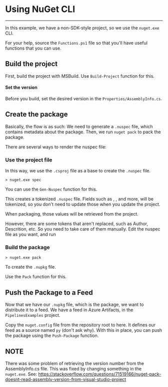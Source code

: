 # Using NuGet CLI
---

In this example, we have a non-SDK-style project, so we use the `nuget.exe` CLI.

For your help, source the `Functions.ps1` file so that you'll have useful functions that you can use.

## Build the project
First, build the project with MSBuild. Use `Build-Project` function for this.

#### Set the version
Before you build, set the desired version in the `Properties/AssemblyInfo.cs`.

## Create the package
Basically, the flow is as such: We need to generate a `.nuspec` file, which contains
metadata about the package. Then, we run `nuget pack` to pack the package.

There are several ways to render the nuspec file:

### Use the project file
In this way, we use the `.csproj` file as a base to create the `.nuspec` file.

```
> nuget.exe spec
```

You can use the `Gen-Nuspec` function for this.

This creates a tokenized `.nuspec` file. Fields such as <id>, <version>, and more, will be tokenized, so you don't
need to update those when you update the project.

When packaging, those values will be retrieved from the project.

However, there are some tokens that aren't replaced, such as Author, Descrition, etc. So you need to take care of them manually.
Edit the nuspec file as you want, and run


### Build the package

```
> nuget.exe pack
```

To create the `.nupkg` file.

Use the `Pack` function for this.

## Push the Package to a Feed
Now that we have our `.nupkg` file, which is the package, we want to distribute it to a feed.
We have a feed in Azure Artifacts, in the `PipelinesExamples` project.

Copy the `nuget.config` file from the repository root to here. It defines our feed as a source named `py` (don't ask why).
With this in place, you can push the package using the `Push-Package` function.


## NOTE
There was some problem of retrieving the version number from the AssemblyInfo.cs file. This was fixed
by changing something in the `nuget.exe`. See:
https://stackoverflow.com/questions/71519166/nuget-pack-doesnt-read-assembly-version-from-visual-studio-project
 